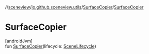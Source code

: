 //[sceneview](../../../index.md)/[io.github.sceneview.utils](../index.md)/[SurfaceCopier](index.md)/[SurfaceCopier](-surface-copier.md)

# SurfaceCopier

[androidJvm]\
fun [SurfaceCopier](-surface-copier.md)(lifecycle: [SceneLifecycle](../../io.github.sceneview/-scene-lifecycle/index.md))
